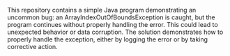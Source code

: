 This repository contains a simple Java program demonstrating an uncommon bug: an ArrayIndexOutOfBoundsException is caught, but the program continues without properly handling the error. This could lead to unexpected behavior or data corruption. The solution demonstrates how to properly handle the exception, either by logging the error or by taking corrective action.